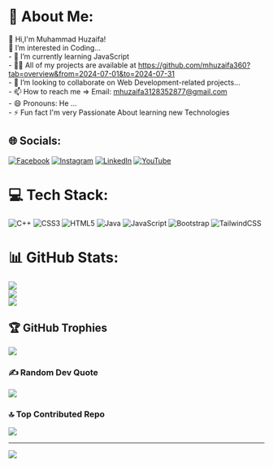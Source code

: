 # 💫 About Me:
 👋 Hi,I'm Muhammad Huzaifa!<br>👀 I’m interested in Coding...<br>- 🌱 I’m currently learning JavaScript<br>- 👨‍💻 All of my projects are available at https://github.com/mhuzaifa360?tab=overview&from=2024-07-01&to=2024-07-31<br>- 💞️ I’m looking to collaborate on Web Development-related projects...<br>- 📫 How to reach me => Email: mhuzaifa3128352877@gmail.com<br>- 😄 Pronouns: He ...<br>- ⚡ Fun fact I'm very Passionate About learning new Technologies


## 🌐 Socials:
[![Facebook](https://img.shields.io/badge/Facebook-%231877F2.svg?logo=Facebook&logoColor=white)](https://facebook.com/https://www.facebook.com/@mhuzaifa0360/?mibextid=ZbWKwL) [![Instagram](https://img.shields.io/badge/Instagram-%23E4405F.svg?logo=Instagram&logoColor=white)](https://instagram.com/https://www.instagram.com/mhuzaifa0360/profilecard/?igsh=ODdqbnBsMjk4bWNu) [![LinkedIn](https://img.shields.io/badge/LinkedIn-%230077B5.svg?logo=linkedin&logoColor=white)](https://linkedin.com/in/https://www.linkedin.com/in/muhammad-huzaifa-0b617125b/) [![YouTube](https://img.shields.io/badge/YouTube-%23FF0000.svg?logo=YouTube&logoColor=white)](https://youtube.com/@UC-dxdb_JbOcMeHKiBosPFCg) 

# 💻 Tech Stack:
![C++](https://img.shields.io/badge/c++-%2300599C.svg?style=for-the-badge&logo=c%2B%2B&logoColor=white) ![CSS3](https://img.shields.io/badge/css3-%231572B6.svg?style=for-the-badge&logo=css3&logoColor=white) ![HTML5](https://img.shields.io/badge/html5-%23E34F26.svg?style=for-the-badge&logo=html5&logoColor=white) ![Java](https://img.shields.io/badge/java-%23ED8B00.svg?style=for-the-badge&logo=openjdk&logoColor=white) ![JavaScript](https://img.shields.io/badge/javascript-%23323330.svg?style=for-the-badge&logo=javascript&logoColor=%23F7DF1E) ![Bootstrap](https://img.shields.io/badge/bootstrap-%238511FA.svg?style=for-the-badge&logo=bootstrap&logoColor=white) ![TailwindCSS](https://img.shields.io/badge/tailwindcss-%2338B2AC.svg?style=for-the-badge&logo=tailwind-css&logoColor=white)
# 📊 GitHub Stats:
![](https://github-readme-stats.vercel.app/api?username=mhuzaifa360&theme=radical&hide_border=false&include_all_commits=false&count_private=false)<br/>
![](https://github-readme-streak-stats.herokuapp.com/?user=mhuzaifa360&theme=radical&hide_border=false)<br/>
![](https://github-readme-stats.vercel.app/api/top-langs/?username=mhuzaifa360&theme=radical&hide_border=false&include_all_commits=false&count_private=false&layout=compact)

## 🏆 GitHub Trophies
![](https://github-profile-trophy.vercel.app/?username=mhuzaifa360&theme=radical&no-frame=false&no-bg=true&margin-w=4)

### ✍️ Random Dev Quote
![](https://quotes-github-readme.vercel.app/api?type=horizontal&theme=radical)

### 🔝 Top Contributed Repo
![](https://github-contributor-stats.vercel.app/api?username=mhuzaifa360&limit=5&theme=dark&combine_all_yearly_contributions=true)

---
[![](https://visitcount.itsvg.in/api?id=mhuzaifa360&icon=0&color=0)](https://visitcount.itsvg.in)

<!-- Proudly created with GPRM ( https://gprm.itsvg.in ) -->

